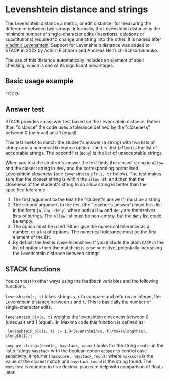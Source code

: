 # Levenshtein distance and strings

The Levenshtein distance a metric, or edit distance, for measuring the difference between two strings. Informally, the Levenshtein distance is the minimum number of single-character edits (insertions, deletions or substitutions) required to change one string into the other. It is named after [Vladimir Levenshtein](https://en.wikipedia.org/wiki/Levenshtein_distance).  Support for Levenshtein distance was added to STACK in 2022 by Achim Eichhorn and Andreas Helfrich-Schkarbanenko.

The use of this distance automatically includes an element of spell checking, which is one of its significant advantages.

## Basic usage example

TODO:!

## Answer test

STACK provides an answer test based on the Levenshtein distance.  Rather than "distance" the code uses a tolerance defined by the "closeness" between 0 (unequal) and 1 (equal).


This test seeks to match the student's answer (a string) with two lists of strings and a numerical tolerance option. The first list (`allow`) is the list of acceptable strings.  The second list (`deny`) is the list of unacceptable strings.

When you test the student's answer the test finds the closest string in `allow` and the closest string in `deny` and the corresponding normalised Levenshtein closeness (see `levenshtein_plv(s, t)` below).  The test makes sure that the closest string is within the `allow` list, and then that the closeness of the student's string to an allow string is better than the specified tolerance.

1. The first argument to the test (the "student's answer") must be a string.
2. The second argument to the test (the "teacher's answer") must be a list in the form `[allow, deny]` where both `allow` and `deny` are themselves lists of strings.  The `allow` list must be non-empty, but the `deny` list could be empty.
3. The option must be used.  Either give the numerical tolerance as a number, or a list of options.  The numerical tolerance must be the first element of the list.
4. By default the test is case-insensitive.  If you include the atom `CASE` in the list of options then the matching is case sensitive, potentially increasing the Levenshtein distance between strings.

## STACK functions

You can test in other ways using the feedback variables and the following functions.

`levenshtein(s, t)` takes strings `s`, `t` to compare and returns an integer, the Levensthein distance between `s` and `t`.  This is basically the number of single-character edits.

`levenshtein_plv(s, t)` weights the levenshtein closeness between 0 (unequal) and 1 (equal).  In Maxima code this function is defined as

     levenshtein_plv(s, t) := 1.0-levenshtein(s, t)/max(slength(s), slength(t));

`compare_strings(needle, haystack, upper)` looks for the string `needle` in the list of stings `haystack` with the boolean option `uppper` to control case sensitivity.  It returns `[maxscore, haystack_found]` where `maxscore` is the value of the closest match and `haystack_found` is the string found.  The `maxscore` is rounded to five decimal places to help with comparison of floats later.

